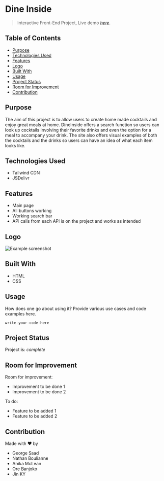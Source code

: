 # Dine Inside 
> Interactive Front-End Project,
> Live demo [_here_](https://www.example.com). <!-- If you have the project hosted somewhere, include the link here. -->

## Table of Contents
* [Purpose](#purpose)
* [Technologies Used](#technologies-used)
* [Features](#features)
* [Logo](#logo)
* [Built With](#built-with)
* [Usage](#usage)
* [Project Status](#project-status)
* [Room for Improvement](#room-for-improvement)
* [Contribution](#contribution)
<!-- * [License](#license) -->


## Purpose
The aim of this project is to allow users to create home made cocktails and enjoy great meals at home. DineInside offers a search function so users can look up cocktails involving their favorite drinks and even the option for a meal to accompany your drink. The site also offers visual examples of both the cocktails and the drinks so users can have an idea of what each item looks like.
<!-- You don't have to answer all the questions - just the ones relevant to your project. -->


## Technologies Used
- Tailwind CDN
- JSDelivr


## Features
- Main page
- All buttons working
- Working search bar 
- API calls from each API is on the project and works as intended



## Logo
![Example screenshot](./img/Qine-Icon.png)
<!-- If you have screenshots you'd like to share, include them here. -->


## Built With 
- HTML 
- CSS


## Usage
How does one go about using it?
Provide various use cases and code examples here.

`write-your-code-here`


## Project Status
Project is:  _complete_


## Room for Improvement

Room for improvement:
- Improvement to be done 1
- Improvement to be done 2

To do:
- Feature to be added 1
- Feature to be added 2


## Contribution
Made with ❤️ by
- George Saad
- Nathan Boulianne
- Anika McLean
- Ore Banjoko
- Jin KY

